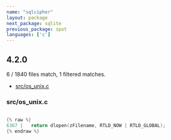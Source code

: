```yaml
---
name: "sqlcipher"
layout: package
next_package: sqlite
previous_package: spot
languages: ['c']
---
```

## 4.2.0
6 / 1840 files match, 1 filtered matches.

 - [src/os_unix.c](#srcos_unixc)

### src/os_unix.c

```c

{% raw %}
6367 |   return dlopen(zFilename, RTLD_NOW | RTLD_GLOBAL);
{% endraw %}

```